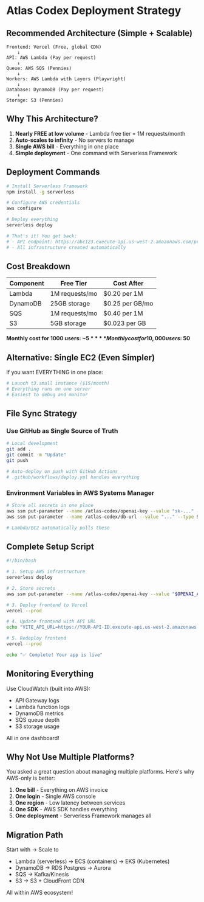 # Atlas Codex Deployment Strategy

## Recommended Architecture (Simple + Scalable)

```
Frontend: Vercel (Free, global CDN)
    ↓
API: AWS Lambda (Pay per request)
    ↓
Queue: AWS SQS (Pennies)
    ↓
Workers: AWS Lambda with Layers (Playwright)
    ↓
Database: DynamoDB (Pay per request)
    ↓
Storage: S3 (Pennies)
```

## Why This Architecture?

1. **Nearly FREE at low volume** - Lambda free tier = 1M requests/month
2. **Auto-scales to infinity** - No servers to manage
3. **Single AWS bill** - Everything in one place
4. **Simple deployment** - One command with Serverless Framework

## Deployment Commands

```bash
# Install Serverless Framework
npm install -g serverless

# Configure AWS credentials
aws configure

# Deploy everything
serverless deploy

# That's it! You get back:
# - API endpoint: https://abc123.execute-api.us-west-2.amazonaws.com/prod
# - All infrastructure created automatically
```

## Cost Breakdown

| Component | Free Tier | Cost After |
|-----------|-----------|------------|
| Lambda | 1M requests/mo | $0.20 per 1M |
| DynamoDB | 25GB storage | $0.25 per GB/mo |
| SQS | 1M requests/mo | $0.40 per 1M |
| S3 | 5GB storage | $0.023 per GB |

**Monthly cost for 1000 users: ~$5**
**Monthly cost for 10,000 users: ~$50**

## Alternative: Single EC2 (Even Simpler)

If you want EVERYTHING in one place:

```bash
# Launch t3.small instance ($15/month)
# Everything runs on one server
# Easiest to debug and monitor
```

## File Sync Strategy

### Use GitHub as Single Source of Truth

```bash
# Local development
git add .
git commit -m "Update"
git push

# Auto-deploy on push with GitHub Actions
# .github/workflows/deploy.yml handles everything
```

### Environment Variables in AWS Systems Manager

```bash
# Store all secrets in one place
aws ssm put-parameter --name /atlas-codex/openai-key --value "sk-..." --type SecureString
aws ssm put-parameter --name /atlas-codex/db-url --value "..." --type SecureString

# Lambda/EC2 automatically pulls these
```

## Complete Setup Script

```bash
#!/bin/bash

# 1. Setup AWS infrastructure
serverless deploy

# 2. Store secrets
aws ssm put-parameter --name /atlas-codex/openai-key --value "$OPENAI_API_KEY" --type SecureString

# 3. Deploy frontend to Vercel
vercel --prod

# 4. Update frontend with API URL
echo "VITE_API_URL=https://YOUR-API-ID.execute-api.us-west-2.amazonaws.com/prod" > frontend/.env

# 5. Redeploy frontend
vercel --prod

echo "✅ Complete! Your app is live"
```

## Monitoring Everything

Use CloudWatch (built into AWS):
- API Gateway logs
- Lambda function logs  
- DynamoDB metrics
- SQS queue depth
- S3 storage usage

All in one dashboard!

## Why Not Use Multiple Platforms?

You asked a great question about managing multiple platforms. Here's why AWS-only is better:

1. **One bill** - Everything on AWS invoice
2. **One login** - Single AWS console
3. **One region** - Low latency between services
4. **One SDK** - AWS SDK handles everything
5. **One deployment** - Serverless Framework manages all

## Migration Path

Start with → Scale to
- Lambda (serverless) → ECS (containers) → EKS (Kubernetes)
- DynamoDB → RDS Postgres → Aurora
- SQS → Kafka/Kinesis
- S3 → S3 + CloudFront CDN

All within AWS ecosystem!